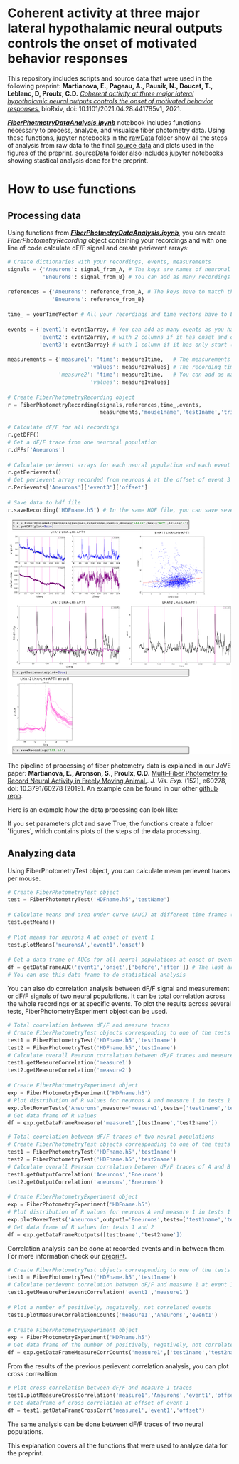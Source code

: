 # Coherent activity at three major lateral hypothalamic neural outputs controls the onset of motivated behavior responses

This repository includes scripts and source data that were used in the following preprint: 
__Martianova, E., Pageau, A., Pausik, N., Doucet, T., Leblanc, D, Proulx, C.D.__ [_Coherent activity at three major lateral hypothalamic neural outputs controls the onset of motivated behavior responses._](https://www.biorxiv.org/content/10.1101/2021.04.28.441785v1) bioRxiv, doi: 10.1101/2021.04.28.441785v1, 2021.

[___FiberPhotmetryDataAnalysis.ipynb___](./FiberPhotometryDataAnalysis.ipynb) notebook includes functions necessary to process, analyze, and visualize fiber photometry data. Using these functions, jupyter notebooks in the [rawData](./rawData) folder show all the steps of analysis from raw data to the final [source data](./sourceData) and plots used in the figures of the preprint. [sourceData](./sourceData) folder also includes jupyter notebooks showing stastical analysis done for the preprint.

# How to use functions

## Processing data
Using functions from [___FiberPhotmetryDataAnalysis.ipynb___](./FiberPhotometryDataAnalysis.ipynb), you can create _FiberPhotometryRecording_ object containing your recordings and with one line of code calculate dF/F signal and create perievent arrays:

```python
# Create dictionaries with your recordings, events, measurements
signals = {'Aneurons': signal_from_A, # The keys are names of neuronal populations, values are vectors of intensity.
           'Bneurons': signal_from_B} # You can add as many recordings as you have from the same animal.

references = {'Aneurons': reference_from_A, # The keys have to match the one in the signals.
              'Bneurons': reference_from_B}
              
time_ = yourTimeVector # All your recordings and time vectors have to be the same length.

events = {'event1': event1array, # You can add as many events as you have. Each event is a 2D array,
          'event2': event2array, # with 2 columns if it has onset and offset (e.g. consumption, immobility bouts),
          'event3': event3array} # with 1 column if it has only start (e.g. air puff, foot shock).
          
measurements = {'measure1': 'time': measure1time,   # The measurements can be for example speed or freezing score.
                          'values': measure1values} # The recording time of the measurements can be not the same as fiber photometry
                'measure2': 'time': measure1time,   # You can add as many measures as you have.
                          'values': measure1values} 
                          
# Create FiberPhotometryRecording object
r = FiberPhotometryRecording(signals,references,time_,events,
                             measurements,'mouse1name','test1name','trialNumber')
                             
# Calculate dF/F for all recordings
r.getDFF()
# Get a dF/F trace from one neuronal population
r.dFFs['Aneurons']

# Calculate perievent arrays for each neural population and each event
r.getPerievents()
# Get perievent array recorded from neurons A at the offset of event 3
r.Perievents['Aneurons']['event3']['offset']

# Save data to hdf file
r.saveRecording('HDFname.h5') # In the same HDF file, you can save several recordings from different mice, tests, and trials
```

![my image](class_recording.png)

The pipeline of processing of fiber photometry data is explained in our JoVE paper:
__Martianova, E., Aronson, S., Proulx, C.D.__ [Multi-Fiber Photometry to Record Neural Activity in Freely Moving Animal.](https://www.jove.com/video/60278/multi-fiber-photometry-to-record-neural-activity-freely-moving). _J. Vis. Exp._ (152), e60278, doi: 10.3791/60278 (2019).
An example can be found in our other [github repo](https://github.com/katemartian/Photometry_data_processing).

Here is an example how the data processing can look like:

If you set parameters plot and save True, the functions create a folder 'figures', which contains plots of the steps of the data processing.


## Analyzing data
Using FiberPhotometryTest object, you can calculate mean perievent traces per mouse.

```python
# Create FiberPhotometryTest object
test = FiberPhotometryTest('HDFname.h5','testName')

# Calculate means and area under curve (AUC) at different time frames (default frames are -1s - 0s and 0s - +1s from an event)
test.getMeans()

# Plot means for neurons A at onset of event 1
test.plotMeans('neuronsA','event1','onset')

# Get a data frame of AUCs for all neural populations at onset of event 1
df = getDataFrameAUC('event1','onset',['before','after']) # The last argument sets names to AUC time frames
# You can use this data frame to do statistical analysis
```

You can also do correlation analysis between dF/F signal and measurement or dF/F signals of two neural populations. It can be total correlation across the whole recordings or at specific events. To plot the results across several tests, FiberPhotometryExperiment object can be used.

```python
# Total coorelation between dF/F and measure traces
# Create FiberPhotometryTest objects corresponding to one of the tests saved in HDF file.
test1 = FiberPhotometryTest('HDFname.h5','test1name')
test2 = FiberPhotometryTest('HDFname.h5','test2name')
# Calculate overall Pearson correlation between dF/F traces and measure1 traces.
test1.getMeasureCorrelation('measure1')
test2.getMeasureCorrelation('measure2')

# Create FiberPhotometryExperiment object
exp = FiberPhotometryExperiment('HDFname.h5')
# Plot distribution of R values for neurons A and measure 1 in tests 1 and 2
exp.plotRoverTests('Aneurons',measure='measure1',tests=['test1name','test2name']
# Get data frame of R values
df = exp.getDataFrameRmeasure('measure1',[test1name','test2name'])
```

```python
# Total coorelation between dF/F traces of two neural populations
# Create FiberPhotometryTest objects corresponding to one of the tests saved in HDF file.
test1 = FiberPhotometryTest('HDFname.h5','test1name')
test2 = FiberPhotometryTest('HDFname.h5','test2name')
# Calculate overall Pearson correlation between dF/F traces of A and B neurons.
test1.getOutputCorrelation('Aneurons','Bneurons')
test2.getOutputCorrelation('aneurons','Bneurons')

# Create FiberPhotometryExperiment object
exp = FiberPhotometryExperiment('HDFname.h5')
# Plot distribution of R values for neurons A and measure 1 in tests 1 and 2
exp.plotRoverTests('Aneurons',output1='Bneurons',tests=['test1name','test2name'])
# Get data frame of R values for tests 1 and 2
df = exp.getDataFrameRoutputs([test1name','test2name'])
```

Correlation analysis can be done at recorded events and in between them. For more information check our [preprint](./2021.04.28.441785v1.full.pdf).

```python
# Create FiberPhotometryTest objects corresponding to one of the tests saved in HDF file.
test1 = FiberPhotometryTest('HDFname.h5','test1name')
# Calculate perievent correlation between dF/F and measure 1 at event 1 and between them
test1.getMeasurePerieventCorrelation('event1','measure1')

# Plot a number of positively, negatively, not correlated events
test1.plotMeasureCorrelationCounts('measure1','Aneurons','event1')

# Create FiberPhotometryExperiment object
exp = FiberPhotometryExperiment('HDFname.h5')
# Get data frame of the number of positively, negatively, not correlated events
df = exp.getDataFrameMeasureCorrCounts('measure1',['test1name','test2name'],['Aneurons','Bneurons'])
```

From the results of the previous perievent correlation analysis, you can plot cross correaltion.

```python
# Plot cross correlation between dF/F and measure 1 traces 
test1.plotMeasureCrossCorrelation('measure1','Aneurons','event1','offset')
# Get dataframe of cross correlation at offset of event 1
df = test1.getDataFrameCrossCorr('measure1','event1','offset')
```

The same analysis can be done between dF/F traces of two neural populations.

This explanation covers all the functions that were used to analyze data for the preprint.
